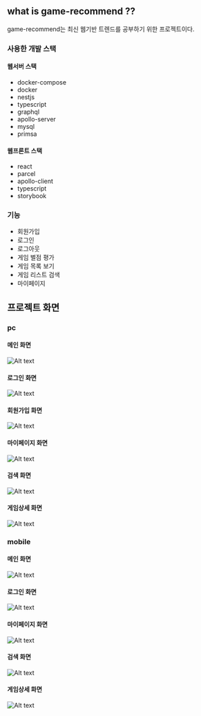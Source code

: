 ## what is game-recommend ??
game-recommend는 최신 웹기반 트렌드를 공부하기 위한 프로젝트이다.


### 사용한 개발 스택
#### 웹서버 스택
 - docker-compose
 - docker
 - nestjs
 - typescript
 - graphql
 - apollo-server
 - mysql
 - primsa
#### 웹프론트 스택
  - react
  - parcel
  - apollo-client
  - typescript
  - storybook

### 기능
 - 회원가입
 - 로그인
 - 로그아웃
 - 게임 별점 평가
 - 게임 목록 보기
 - 게임 리스트 검색
 - 마이페이지

## 프로젝트 화면

### pc
#### 메인 화면
![Alt text](/images/desktop_main.bmp "메인 화면")
#### 로그인 화면
![Alt text](/images/desktop_login.bmp "로그인 화면")
#### 회원가입 화면
![Alt text](/images/desktop_signup.bmp "회원가입 화면")
#### 마이페이지 화면
![Alt text](/images/desktop_user_detail.bmp "마이페이지 화면")
#### 검색 화면
![Alt text](/images/desktop_search_result.bmp "검색 화면")
#### 게임상세 화면
![Alt text](/images/desktop_game_detail.bmp "게임상세 화면")


### mobile
#### 메인 화면
![Alt text](/images/mobile_main.bmp "메인 화면")
#### 로그인 화면
![Alt text](/images/mobile_login.bmp "로그인 화면")
<!-- #### 회원가입 화면
![Alt text](/images/mobile_signup.bmp "회원가입 화면") -->
#### 마이페이지 화면
![Alt text](/images/mobile_user_detail.bmp "마이페이지 화면")
#### 검색 화면
![Alt text](/images/mobile_search_result.bmp "검색 화면")
#### 게임상세 화면
![Alt text](/images/mobile_game_detail.bmp "게임상세 화면")
